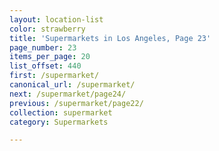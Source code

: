 ```yaml
---
layout: location-list
color: strawberry
title: 'Supermarkets in Los Angeles, Page 23'
page_number: 23
items_per_page: 20
list_offset: 440
first: /supermarket/
canonical_url: /supermarket/
next: /supermarket/page24/
previous: /supermarket/page22/
collection: supermarket
category: Supermarkets

---
```

